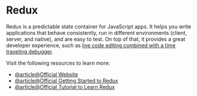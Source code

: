 # Redux

Redux is a predictable state container for JavaScript apps. It helps you write applications that behave consistently, run in different environments (client, server, and native), and are easy to test. On top of that, it provides a great developer experience, such as [live code editing combined with a time traveling debugger](https://github.com/reduxjs/redux-devtools).

Visit the following resources to learn more:

- [@article@Official Website](https://redux.js.org/)
- [@article@Official Getting Started to Redux](https://redux.js.org/introduction/getting-started)
- [@article@Official Tutorial to Learn Redux](https://redux.js.org/tutorials/essentials/part-1-overview-concepts)
